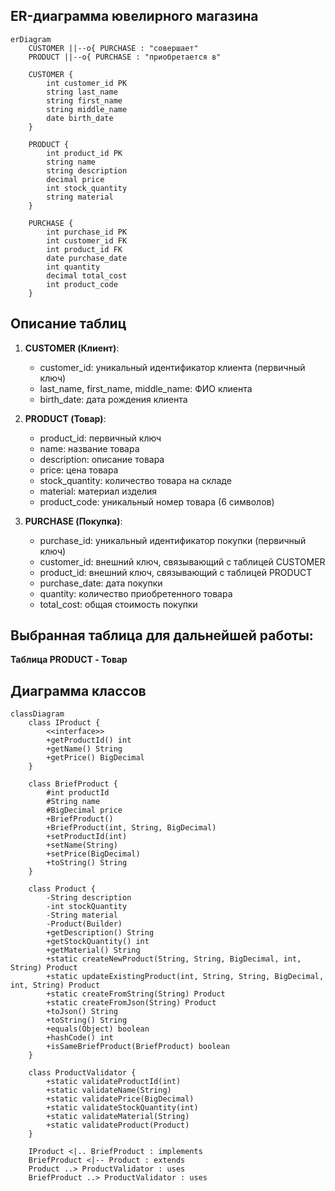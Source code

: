 ## ER-диаграмма ювелирного магазина

```mermaid
erDiagram
    CUSTOMER ||--o{ PURCHASE : "совершает"
    PRODUCT ||--o{ PURCHASE : "приобретается в"

    CUSTOMER {
        int customer_id PK
        string last_name
        string first_name
        string middle_name
        date birth_date
    }

    PRODUCT {
        int product_id PK
        string name
        string description
        decimal price
        int stock_quantity
        string material
    }

    PURCHASE {
        int purchase_id PK
        int customer_id FK
        int product_id FK
        date purchase_date
        int quantity
        decimal total_cost
        int product_code
    }
```

## Описание таблиц

1. **CUSTOMER (Клиент)**:
   - customer_id: уникальный идентификатор клиента (первичный ключ)
   - last_name, first_name, middle_name: ФИО клиента
   - birth_date: дата рождения клиента

2. **PRODUCT (Товар)**:
   - product_id: первичный ключ
   - name: название товара
   - description: описание товара
   - price: цена товара
   - stock_quantity: количество товара на складе
   - material: материал изделия
   - product_code: уникальный номер товара (6 символов)

3. **PURCHASE (Покупка)**:
   - purchase_id: уникальный идентификатор покупки (первичный ключ)
   - customer_id: внешний ключ, связывающий с таблицей CUSTOMER
   - product_id: внешний ключ, связывающий с таблицей PRODUCT
   - purchase_date: дата покупки
   - quantity: количество приобретенного товара
   - total_cost: общая стоимость покупки

## Выбранная таблица для дальнейшей работы:
**Таблица PRODUCT - Товар**

## Диаграмма классов
```mermaid
classDiagram
    class IProduct {
        <<interface>>
        +getProductId() int
        +getName() String
        +getPrice() BigDecimal
    }

    class BriefProduct {
        #int productId
        #String name
        #BigDecimal price
        +BriefProduct()
        +BriefProduct(int, String, BigDecimal)
        +setProductId(int)
        +setName(String)
        +setPrice(BigDecimal)
        +toString() String
    }

    class Product {
        -String description
        -int stockQuantity
        -String material
        -Product(Builder)
        +getDescription() String
        +getStockQuantity() int
        +getMaterial() String
        +static createNewProduct(String, String, BigDecimal, int, String) Product
        +static updateExistingProduct(int, String, String, BigDecimal, int, String) Product
        +static createFromString(String) Product
        +static createFromJson(String) Product
        +toJson() String
        +toString() String
        +equals(Object) boolean
        +hashCode() int
        +isSameBriefProduct(BriefProduct) boolean
    }

    class ProductValidator {
        +static validateProductId(int)
        +static validateName(String)
        +static validatePrice(BigDecimal)
        +static validateStockQuantity(int)
        +static validateMaterial(String)
        +static validateProduct(Product)
    }

    IProduct <|.. BriefProduct : implements
    BriefProduct <|-- Product : extends
    Product ..> ProductValidator : uses
    BriefProduct ..> ProductValidator : uses
```

